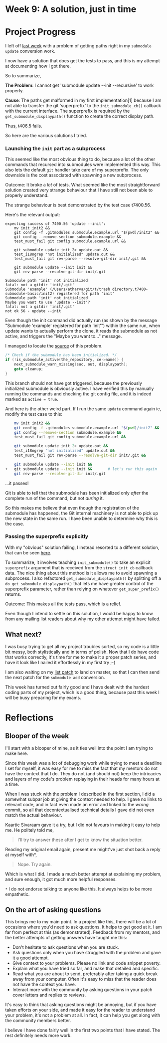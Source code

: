 # Week 9: A solution, just in time

# Project Progress

I left off [last week](week8#path-pains) with a problem of getting paths right in my `submodule update` conversion work.

I now have a solution that does get the tests to pass, and this is my attempt at documenting how I got there.

So to summarize,

**The Problem**: I cannot get 'submodule update --init --recursive' to work properly.

**Cause**: The paths get malformed in my first implementation[1] because I am not able to transfer the git 'superprefix' to the `init_submodule_cb()` callback with the current interface. The superprefix is required by the `get_submodule_displaypath()` function to create the correct display path.

Thus, t406.5 fails.

So here are the various solutions I tried.

### Launching the `init` part as a subprocess

This seemed like the most obvious thing to do, because a lot of the other commands that recursed into submodules were implemented this way. This also lets the default `git` handler take care of my superprefix. The only downside is the cost associated with spawning a new subprocess.

Outcome: It broke a *lot* of tests. What seemed like the most straightforward solution created very strange behaviour that I have still not been able to properly understand.

The strange behaviour is best demonstrated by the test case t7400.56.

Here's the relevant output:
```
expecting success of 7400.56 'update --init':
	mv init init2 &&
	git config -f .gitmodules submodule.example.url "$(pwd)/init2" &&
	git config --remove-section submodule.example &&
	test_must_fail git config submodule.example.url &&

	git submodule update init 2> update.out &&
	test_i18ngrep "not initialized" update.out &&
	test_must_fail git rev-parse --resolve-git-dir init/.git &&

	git submodule update --init init &&
	git rev-parse --resolve-git-dir init/.git

Submodule path 'init' not initialized
fatal: not a gitdir 'init/.git'
Submodule 'example' (/Users/atharva/git/t/trash directory.t7400-submodule-basic/init2) registered for path 'init'
Submodule path 'init' not initialized
Maybe you want to use 'update --init'?
fatal: not a gitdir 'init/.git'
not ok 56 - update --init
```

Even though the init command did actually run (as shown by the message
"Submodule 'example' registered for path 'init'") within the same run,
when update wants to actually perform the clone, it reads the submodule
as not active, and triggers the "Maybe you want to..." message.

I managed to locate the [source](https://github.com/tfidfwastaken/git/blob/7ad995f465072b60a8c33e51c4f91d08ee3d2484/builtin/submodule--helper.c#L2179-L2183) of this problem.

```C
/* Check if the submodule has been initialized. */
if (!is_submodule_active(the_repository, ce->name)) {
	next_submodule_warn_missing(suc, out, displaypath);
	goto cleanup;
}
```

This branch should not have got triggered, because the previously initialized submodule is obviously active. I have verified this by manually running the commands and checking the git config file, and it is indeed marked as `active = true`.

And here is the other weird part. If I run the same `update` command again ie, modify the test case to this:

```sh
	mv init init2 &&
	git config -f .gitmodules submodule.example.url "$(pwd)/init2" &&
	git config --remove-section submodule.example &&
	test_must_fail git config submodule.example.url &&

	git submodule update init 2> update.out &&
	test_i18ngrep "not initialized" update.out &&
	test_must_fail git rev-parse --resolve-git-dir init/.git &&

	git submodule update --init init &&
+	git submodule update --init init &&       # let's run this again
	git rev-parse --resolve-git-dir init/.git
```

...it passes!

Git is able to tell that the submodule has been initialized only *after* the complete run of the command, but not *during* it.

So this makes me believe that even though the registration of the
submodule has happened, the Git internal machinery is not able to pick
up the new state in the same run. I have been unable to determine why
this is the case.

### Passing the superprefix explicitly

With my "obvious" solution failing, I instead resorted to a different solution, that can be seen [here](https://github.com/tfidfwastaken/git/commit/0ee268be35d19b147fffa870cdbc8e807969d4f7).

To summarize, it involves teaching `init_submodule()` to take an explicit `superprefix` argument that is received from the `struct init_cb` callback data. The nice thing about this method is it allows me to avoid spawning a subprocess. I also refactored `get_submodule_displaypath()` by splitting off a `do_get_submodule_displaypath()` that lets me have greater control of the superprefix parameter, rather than relying on whatever `get_super_prefix()` returns.

Outcome: This makes all the tests pass, which is a relief.

Even though I intend to settle on this solution, I would be happy to know from any mailing list readers about why my other attempt might have failed.

## What next?

I was busy trying to get all my project troubles sorted, so my code is a little bit messy, both stylistically and in terms of polish. Now that I do have code that works correctly, it's time for me to make it a proper patch series, and have it look like I nailed it effortlessly in my first try ;-)

I am also waiting on my [list patch](https://lore.kernel.org/git/20210710074801.19917-1-raykar.ath@gmail.com/) to land on master, so that I can then send the next patch for the `submodule add` conversion.

This week has turned out fairly good and I have dealt with the hardest coding parts of my project, which is a good thing, because past this week I will be busy preparing for my exams.

# Reflections

## Blooper of the week

I'll start with a blooper of mine, as it ties well into the point I am trying to make here.

Since this week was a lot of debugging work while trying to meet a deadline I set for myself, it was easy for me to miss the fact that my mentors do not have the context that I do. They do not (and should not) keep the intricacies and layers of my code's problem replaying in their heads for many hours at a time.

When I was stuck with the problem I described in the first section, I did a somewhat subpar job at giving the context needed to help. I gave no links to relevant code, and in fact even made an error and linked to the *wrong* commit, so all that decontextualised technical details I gave did not even match the actual behaviour.

Kaartic Sivaraam gave it a try, but I did not favours in making it easy to help me. He politely told me,
> I'll try to answer these after I get to know the situation better.

Reading my original email again, present me might've just shot back a reply at myself with*,
> Nope. Try again.

Which is what I did. I made a much better attempt at explaining my problem, and sure enough, it got much more helpful responses.


`*` I do not endorse talking to anyone like this. It always helps to be more empathetic.

## On the art of asking questions

This brings me to my main point. In a project like this, there will be a lot of occasions where you'd need to ask questions. It helps to get good at it. I am far from perfect at this (as demonstrated). Feedback from my mentors, and the better attempts of getting answers have taught me this:

- Don't hesitate to ask questions when you are stuck.
- Ask questions only when you have struggled with the problem and gave it a good attempt.
- Give context to your problems. Please no link and code snippet poverty.
- Explain what you have tried so far, and make that detailed and specific.
- Read what you are about to send, preferably after taking a quick break away from your computer. Often it's easy to miss that the reader does not have the context you have.
- Interact more with the community by asking questions in your patch cover letters and replies to reviews.

It's easy to think that asking questions might be annoying, but if you have taken efforts on your side, and made it easy for the reader to understand your problem, it's not a problem at all. In fact, it can help you get along with the community members better.

I believe I have done fairly well in the first two points that I have stated. The rest definitely needs more work.

